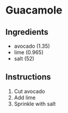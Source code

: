 # Guacamole
## Ingredients
* avocado (1.35)
* lime (0.965)
* salt (52)
## Instructions
1) Cut avocado
2) Add lime
3) Sprinkle with salt
